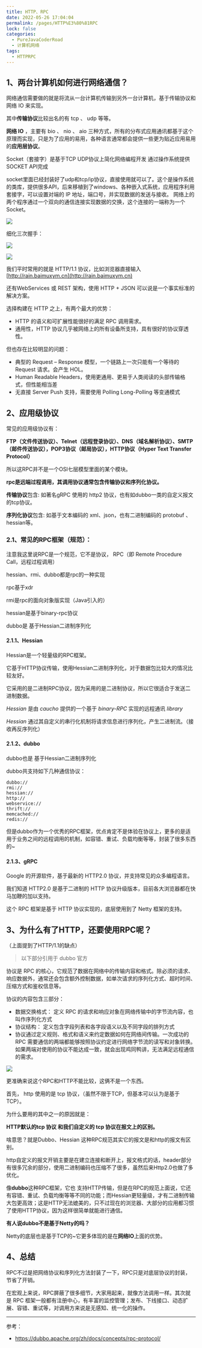 ```yaml
---
title: HTTP、RPC
date: 2022-05-26 17:04:04
permalink: /pages/HTTP%E3%80%81RPC
lock: false
categories: 
  - PureJavaCoderRoad
  - 计算机网络
tags: 
  - HTTPRPC
---
```

## 1、两台计算机如何进行网络通信？

网络通信需要做的就是将流从一台计算机传输到另外一台计算机，基于传输协议和网络 IO 来实现。

其中**传输协议**比较出名的有 tcp 、 udp 等等。

**网络 IO** ，主要有 bio 、 nio 、 aio 三种方式，所有的分布式应用通讯都基于这个原理而实现，只是为了应用的易用，各种语言通常都会提供一些更为贴近应用易用的**应用层协议**。

Socket（套接字）是基于TCP UDP协议上简化网络编程开发 通过操作系统提供SOCKET API完成

socket里面已经封装好了udp和tcp/ip协议，直接使用就可以了。这个是操作系统的类库，提供很多API，后来移植到了windows、各种嵌入式系统，应用程序利用套接字，可以设置对端的 IP 地址，端口号，并实现数据的发送与接收。 网络上的两个程序通过一个双向的通信连接实现数据的交换，这个连接的一端称为一个 Socket。

![](https://cdn.jsdelivr.net/gh/DogerRain/image@main/img-20210401/image-20210604110816912.png)

细化三次握手：

![](https://cdn.jsdelivr.net/gh/DogerRain/image@main/img-20210401/image-20210604110851885.png)

![](https://cdn.jsdelivr.net/gh/DogerRain/image@main/img-20210401/image-20210604110841217.png)

我们平时常用的就是 HTTP/1.1 协议，比如浏览器直接输入[http://rain.baimuxym.cn](http://rain.baimuxym.cn)



还有WebServices 或 REST 架构，使用 HTTP + JSON 可以说是一个事实标准的解决方案。

选择构建在 HTTP 之上，有两个最大的优势：

- HTTP 的语义和可扩展性能很好的满足 RPC 调用需求。
- 通用性，HTTP 协议几乎被网络上的所有设备所支持，具有很好的协议穿透性。

但也存在比较明显的问题：

- 典型的 Request – Response 模型，一个链路上一次只能有一个等待的 Request 请求。会产生 HOL。
- Human Readable Headers，使用更通用、更易于人类阅读的头部传输格式，但性能相当差
- 无直接 Server Push 支持，需要使用 Polling Long-Polling 等变通模式

## 2、应用级协议

常见的应用级协议有：

**FTP（文件传送协议）、Telnet（远程登录协议）、DNS（域名解析协议）、SMTP（邮件传送协议），POP3协议（邮局协议），HTTP协议（Hyper Text Transfer Protocol）**

所以这RPC并不是一个OSI七层模型里面的某个模块。

**rpc是远端过程调用，其调用协议通常包含传输协议和序列化协议。**

**传输协议**包含: 如著名gRPC 使用的 http2 协议，也有如dubbo一类的自定义报文的tcp协议。

**序列化协议**包含: 如基于文本编码的 xml、json，也有二进制编码的 protobuf 、hessian等。



### 2.1、常见的RPC框架（规范）：

注意我这里说RPC是一个规范，它不是协议， RPC（即 Remote Procedure Call，远程过程调用）

hessian、rmi、dubbo都是rpc的一种实现

rpc基于xdr

rmi是rpc的面向对象版实现（Java引入的）

hessian是基于binary-rpc协议

dubbo是 基于Hessian二进制序列化

#### 2.1.1、Hessian

Hessian是一个轻量级的RPC框架。

它基于HTTP协议传输，使用Hessian二进制序列化，对于数据包比较大的情况比较友好。

它采用的是二进制RPC协议，因为采用的是二进制协议，所以它很适合于发送二进制数据。

*Hessian* 是由 *caucho* 提供的一个基于 *binary-RPC* 实现的远程通讯 *library* 

*Hessian* 通过其自定义的串行化机制将请求信息进行序列化，产生二进制流。（接收再反序列化）



#### 2.1.2、dubbo

dubbo也是 基于Hessian二进制序列化

dubbo共支持如下几种通信协议：

```
dubbo://
rmi://
hessian://
http://
webservice://
thrift://
memcached://
redis://
```

但是dubbo作为一个优秀的RPC框架，优点肯定不是体验在协议上，更多的是适用于业务之间的远程调用的机制，如容错、重试、负载均衡等等，封装了很多东西的~

#### 2.1.3、gRPC

Google 的开源软件，基于最新的 HTTP2.0 协议，并支持常见的众多编程语言。

我们知道 HTTP2.0 是基于二进制的 HTTP 协议升级版本，目前各大浏览器都在快马加鞭的加以支持。

这个 RPC 框架是基于 HTTP 协议实现的，底层使用到了 Netty 框架的支持。



## 3、为什么有了HTTP，还要使用RPC呢？

（上面提到了HTTP/1.1的缺点）

> 以下部分引用于 dubbo 官方

协议是 RPC 的核心，它规范了数据在网络中的传输内容和格式。除必须的请求、响应数据外，通常还会包含额外控制数据，如单次请求的序列化方式、超时时间、压缩方式和鉴权信息等。

协议的内容包含三部分：

- 数据交换格式： 定义 RPC 的请求和响应对象在网络传输中的字节流内容，也叫作序列化方式
- 协议结构： 定义包含字段列表和各字段语义以及不同字段的排列方式
- 协议通过定义规则、格式和语义来约定数据如何在网络间传输。一次成功的 RPC 需要通信的两端都能够按照协议约定进行网络字节流的读写和对象转换。如果两端对使用的协议不能达成一致，就会出现鸡同鸭讲，无法满足远程通信的需求。

![](https://dubbo.apache.org/imgs/v3/concepts/triple-protocol.png)



更准确来说这个RPC和HTTP不能比较，这俩不是一个东西。

首先， http 使用的是 tcp 协议，（虽然不限于TCP，但基本可以认为是基于 TCP）。

为什么要用的其中之一的原因就是：

 **HTTP默认的tcp 协议 和我们自定义的 tcp 协议在报文上的区别。**

啥意思？就是Dubbo、Hessian 这种RPC规范其实它的报文是和http的报文有区别。

http自定义的报文开销主要是在建立连接和断开上，报文格式的话，header部分有很多冗余的部分，使用二进制编码也压缩不了很多，虽然后来Http2.0也做了多优化。

像**dubbo**这种RPC框架，它也 支持HTTP传输，但是在RPC的规范上面说，它还有容错、重试、负载均衡等等不同的功能；而Hessian更轻量级，才有二进制传输大包更高效；这是HTTP无法媲美的，只不过现在的浏览器、大部分的应用都习惯了使用HTTP协议，因为这样很简单就能进行通信。

**有人说dubbo不是基于Netty的吗？**

Netty的底层也是基于TCP的~它更多体现的是在**网络IO**上面的优势。

## 4、总结

RPC不过是把网络协议和序列化方法封装了一下，RPC只是对底层协议的封装，节省了开销。

在宏观上来说，RPC屏蔽了很多细节，大家用起来，就像方法调用一样。其次就是 RPC 框架一般都有注册中心，有丰富的监控管理；发布、下线接口、动态扩展、容错、重试等，对调用方来说是无感知、统一化的操作。



---

参考：

- https://dubbo.apache.org/zh/docs/concepts/rpc-protocol/